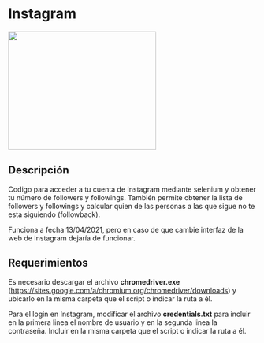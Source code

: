 # Instagram

<p>
    <img src="https://i.blogs.es/759769/trucosinstagram/1366_2000.jpg" width="300" height="240" />
</p>

## Descripción

Codigo para acceder a tu cuenta de Instagram mediante selenium y obtener tu número de followers y followings. También permite obtener la lista de followers y followings y calcular quien de las personas a las que sigue no te esta siguiendo (followback).

Funciona a fecha 13/04/2021, pero en caso de que cambie interfaz de la web de Instagram dejaría de funcionar.

## Requerimientos

Es necesario descargar el archivo **chromedriver.exe** (https://sites.google.com/a/chromium.org/chromedriver/downloads) y ubicarlo en la misma carpeta que el script o indicar la ruta a él. 

Para el login en Instagram, modificar el archivo **credentials.txt** para incluir en la primera linea el nombre de usuario y en la segunda linea la contraseña. Incluir en la misma carpeta que el script o indicar la ruta a él.
